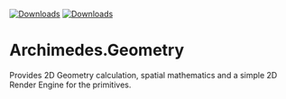 [![Downloads](https://img.shields.io/badge/geometry-nuget-blue.svg)](https://www.nuget.org/packages/archimedes.geometry)
[![Downloads](https://img.shields.io/badge/geometry.rendering-nuget-blue.svg)](https://www.nuget.org/packages/archimedes.geometry.rendering)

# Archimedes.Geometry
Provides 2D Geometry calculation, spatial mathematics and a simple 2D Render Engine for the primitives.
